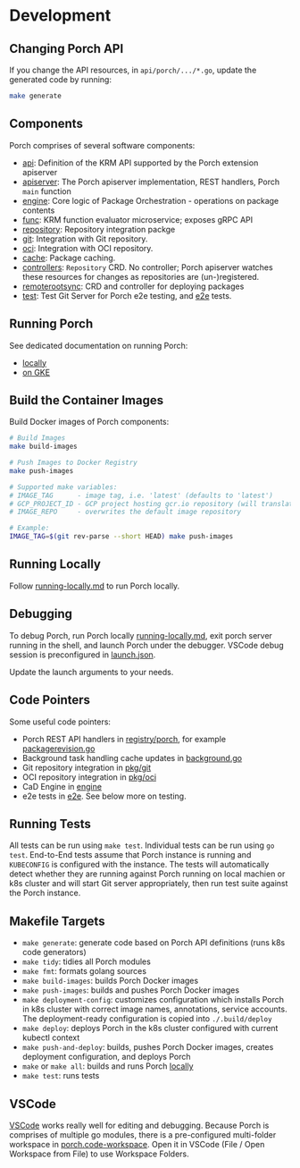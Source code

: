 # Development

## Changing Porch API

If you change the API resources, in `api/porch/.../*.go`, update the generated code by running:

```sh
make generate
```

## Components

Porch comprises of several software components:

* [api](../api): Definition of the KRM API supported by the Porch extension apiserver
* [apiserver](../pkg/apiserver/): The Porch apiserver implementation, REST handlers, Porch `main` function
* [engine](../pkg/engine/): Core logic of Package Orchestration - operations on package contents
* [func](../func): KRM function evaluator microservice; exposes gRPC API
* [repository](../pkg/repository/): Repository integration packge
* [git](../pkg/git/): Integration with Git repository.
* [oci](../pkg/oci/): Integration with OCI repository.
* [cache](../pkg/cache/): Package caching.
* [controllers](../controllers): `Repository` CRD. No controller;
  Porch apiserver watches these resources for changes as repositories are (un-)registered.
* [remoterootsync](../controllers/remoterootsync): CRD and controller for deploying packages
* [test](../test): Test Git Server for Porch e2e testing, and
  [e2e](../test/e2e/) tests.

## Running Porch

See dedicated documentation on running Porch:

* [locally](running-locally.md)
* [on GKE](running-on-gke.md)

## Build the Container Images

Build Docker images of Porch components:

```sh
# Build Images
make build-images

# Push Images to Docker Registry
make push-images

# Supported make variables:
# IMAGE_TAG      - image tag, i.e. 'latest' (defaults to 'latest')
# GCP_PROJECT_ID - GCP project hosting gcr.io repository (will translate to gcr.io/${GCP_PROJECT_ID})
# IMAGE_REPO     - overwrites the default image repository

# Example:
IMAGE_TAG=$(git rev-parse --short HEAD) make push-images
```

## Running Locally

Follow [running-locally.md](./running-locally-md) to run Porch locally.

## Debugging

To debug Porch, run Porch locally [running-locally.md](./running-locally-md), exit porch server running in the shell,
and launch Porch under the debugger. VSCode debug session is preconfigured in [launch.json](../.vscode/launch.json).

Update the launch arguments to your needs.

## Code Pointers

Some useful code pointers:

* Porch REST API handlers in [registry/porch](../pkg/registry/porch/), for example
  [packagerevision.go](../pkg/registry/porch/packagerevision.go)
* Background task handling cache updates in [background.go](../pkg/registry/porch/background.go)
* Git repository integration in [pkg/git](../pkg/git)
* OCI repository integration in [pkg/oci](../pkg/oci)
* CaD Engine in [engine](../pkg/engine)
* e2e tests in [e2e](../test/e2e/). See below more on testing.

## Running Tests

All tests can be run using `make test`. Individual tests can be run using `go test`.
End-to-End tests assume that Porch instance is running and `KUBECONFIG` is configured
with the instance. The tests will automatically detect whether they are running against
Porch running on local machien or k8s cluster and will start Git server appropriately,
then run test suite against the Porch instance.

## Makefile Targets

* `make generate`: generate code based on Porch API definitions (runs k8s code generators)
* `make tidy`: tidies all Porch modules
* `make fmt`: formats golang sources
* `make build-images`: builds Porch Docker images
* `make push-images`: builds and pushes Porch Docker images
* `make deployment-config`: customizes configuration which installs Porch
   in k8s cluster with correct image names, annotations, service accounts.
   The deployment-ready configuration is copied into `./.build/deploy`
* `make deploy`: deploys Porch in the k8s cluster configured with current kubectl context
* `make push-and-deploy`: builds, pushes Porch Docker images, creates deployment configuration, and deploys Porch
* `make` or `make all`: builds and runs Porch [locally](./running-locally.md)
* `make test`: runs tests

## VSCode

[VSCode](https://code.visualstudio.com/) works really well for editing and debugging.
Because Porch is comprises of multiple go modules, there is a pre-configured
multi-folder workspace in [porch.code-workspace](../porch.code-workspace).
Open it in VSCode (File / Open Workspace from File) to use Workspace Folders.
